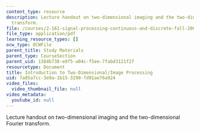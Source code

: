 ```yaml
---
content_type: resource
description: Lecture handout on two-dimensional imaging and the two-dimensional Fourier
  transform.
file: /courses/2-161-signal-processing-continuous-and-discrete-fall-2008/7a85a7cc3e9a1b153290fd91ae76a924_freqdom.pdf
file_type: application/pdf
learning_resource_types: []
ocw_type: OCWFile
parent_title: Study Materials
parent_type: CourseSection
parent_uid: 1384b738-e0f5-a04c-f5ee-7fabd3121f27
resourcetype: Document
title: Introduction to Two-Dimensional/Image Processing
uid: 7a85a7cc-3e9a-1b15-3290-fd91ae76a924
video_files:
  video_thumbnail_file: null
video_metadata:
  youtube_id: null
---
```

Lecture handout on two-dimensional imaging and the two-dimensional Fourier transform.

